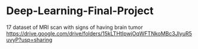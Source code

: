 # Deep-Learning-Final-Project

17 dataset of MRI scan with signs of having brain tumor
https://drive.google.com/drive/folders/15kLTHtIpwjOqWFTNkoMBc3JlyuR5uvyP?usp=sharing
